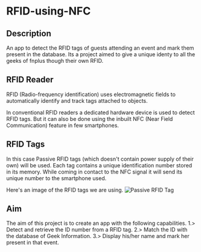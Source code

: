 # RFID-using-NFC

## Description
An app to detect the RFID tags of guests attending an event and mark them present in the database.
Its a project aimed to give a unique identy to all the geeks of fnplus though their own RFID. 

## RFID Reader
RFID (Radio-frequency identification) uses electromagnetic fields to automatically identify and track tags attached to objects.

In conventional RFID readers a dedicated hardware device is used to detect RFID tags.
But it can also be done using the inbuilt NFC (Near Field Communication) feature in few smartphones.

## RFID Tags
In this case Passive RFID tags (which doesn't contain power supply of their own) will be used.
Each tag contains a unique identification number stored in its memory. While coming in contact to the NFC signal it will send its unique number to the smartphone used.

Here's an image of the RFID tags we are using.
![Passive RFID Tag](https://www.cytron.io/image/cache/catalog/products/RFID-TAG-125-CH/RFID-TAG-125-CH-0-1-1-800x800.jpg)

## Aim
The aim of this project is to create an app with the following capabilities.
1.> Detect and retrieve the ID number from a RFID tag.
2.> Match the ID with the database of Geek Information.
3.> Display his/her name and mark her present in that event.

